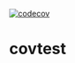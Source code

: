 [![codecov](https://codecov.io/github/dominikwalk/covtest/branch/main/graph/badge.svg?token=FQUR51VJZO)](https://codecov.io/github/dominikwalk/covtest)

# covtest
